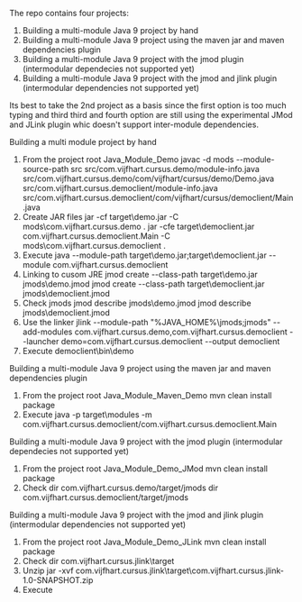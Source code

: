 The repo contains four projects:

1. Building a multi-module Java 9 project by hand 
2. Building a multi-module Java 9 project using the maven jar and maven dependencies plugin
3. Building a multi-module Java 9 project with the jmod plugin (intermodular dependecies not supported yet)
4. Building a multi-module Java 9 project with the jmod and jlink plugin (intermodular dependencies not supported yet)

Its best to take the 2nd project as a basis since the first option is too much typing and third third and fourth option 
are still using the experimental JMod and JLink plugin whic doesn't support inter-module dependencies.

Building a multi module project by hand

1. From the project root Java_Module_Demo
  javac -d mods --module-source-path src 
    src/com.vijfhart.cursus.demo/module-info.java 
    src/com.vijfhart.cursus.demo/com/vijfhart/cursus/demo/Demo.java 
    src/com.vijfhart.cursus.democlient/module-info.java 
    src/com.vijfhart.cursus.democlient/com/vijfhart/cursus/democlient/Main.java
2. Create JAR files
  jar -cf target\demo.jar -C mods\com.vijfhart.cursus.demo .
  jar -cfe target\democlient.jar com.vijfhart.cursus.democlient.Main -C mods\com.vijfhart.cursus.democlient .
3. Execute
  java --module-path target\demo.jar;target\democlient.jar --module com.vijfhart.cursus.democlient
4. Linking to cusom JRE
  jmod create --class-path target\demo.jar jmods\demo.jmod
  jmod create --class-path target\democlient.jar jmods\democlient.jmod
5. Check jmods
  jmod describe jmods\demo.jmod
  jmod describe jmods\democlient.jmod
6. Use the linker
  jlink --module-path "%JAVA_HOME%\jmods;jmods" 
    --add-modules com.vijfhart.cursus.demo,com.vijfhart.cursus.democlient 
    --launcher demo=com.vijfhart.cursus.democlient --output democlient
7. Execute
  democlient\bin\demo
  
Building a multi-module Java 9 project using the maven jar and maven dependencies plugin

1. From the project root Java_Module_Maven_Demo
  mvn clean install package
2. Execute
  java -p target\modules -m com.vijfhart.cursus.democlient/com.vijfhart.cursus.democlient.Main
  
Building a multi-module Java 9 project with the jmod plugin (intermodular dependecies not supported yet)
1. From the project root Java_Module_Demo_JMod
  mvn clean install package
2. Check
  dir com.vijfhart.cursus.demo/target/jmods
  dir com.vijfhart.cursus.democlient/target/jmods
  
Building a multi-module Java 9 project with the jmod and jlink plugin (intermodular dependencies not supported yet)
1. From the project root Java_Module_Demo_JLink
  mvn clean install package
2. Check
  dir com.vijfhart.cursus.jlink\target
3. Unzip
  jar -xvf com.vijfhart.cursus.jlink\target\com.vijfhart.cursus.jlink-1.0-SNAPSHOT.zip
4. Execute
  
  
  

  
  


  
  
  
  
  
  


